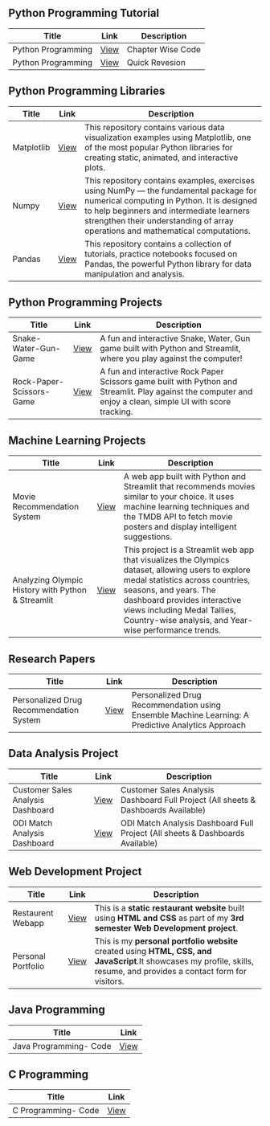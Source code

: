 ## Python Programming Tutorial
|  Title                     |  Link                                                           | Description              |
|---------------------------------------|-----------------------------------------------------------------------------|---------------------------------------------|
| Python Programming | [View](https://github.com/Rohan048/Python-Programming) |  Chapter Wise Code |
| Python Programming | [View](https://github.com/Rohan048/Python-Programming-and-libraries/blob/master/PYTHON/PYTHON.ipynb) | Quick Revesion |


## Python Programming Libraries
|  Title                     |  Link                                                           | Description |
|---------------------------------------|-----------------------------------------------------------------------------|---------------------------------------------------------------------|
| Matplotlib | [View](https://github.com/Rohan048/Python-Programming-and-libraries/blob/master/PYTHON/Matplotlib_Tutorials.ipynb) | This repository contains various data visualization examples using Matplotlib, one of the most popular Python libraries for creating static, animated, and interactive plots. |
| Numpy | [View](https://github.com/Rohan048/Python-Programming-and-libraries/blob/master/NUMPY/NUMPY.ipynb) | This repository contains examples, exercises using NumPy — the fundamental package for numerical computing in Python. It is designed to help beginners and intermediate learners strengthen their understanding of array operations and mathematical computations. |
| Pandas | [View](https://github.com/Rohan048/Python-Programming-and-libraries/tree/master/PANDAS) | This repository contains a collection of tutorials, practice notebooks focused on Pandas, the powerful Python library for data manipulation and analysis.


## Python Programming Projects

| Title                     |  Link                                                           | Description                                                              |
|---------------------------------------|-----------------------------------------------------------------------------|-----------------------------------------------------------------------------|
| Snake-Water-Gun-Game | [View](https://github.com/Rohan048/Snake-Water-Gun-Game) |A fun and interactive Snake, Water, Gun game built with Python and Streamlit, where you play against the computer!                 |
| Rock-Paper-Scissors-Game| [View](https://github.com/Rohan048/Rock-Paper-Scissors-Game?tab=readme-ov-file) | A fun and interactive Rock Paper Scissors game built with Python and Streamlit. Play against the computer and enjoy a clean, simple UI with score tracking.           |


## Machine Learning Projects

| Title           | Link                                                                 | Description                                                  |
|---------------------------|----------------------------------------------------------------------------------|-----------------------------------------------------------------|
| Movie Recommendation System      | [View](https://github.com/Rohan048/Movie-Recommendation-System)        | A web app built with Python and Streamlit that recommends movies similar to your choice. It uses machine learning techniques and the TMDB API to fetch movie posters and display intelligent suggestions.       |
| Analyzing Olympic History with Python & Streamlit | [View](https://github.com/Rohan048/OlympicsDataset-Project-App) | This project is a Streamlit web app that visualizes the Olympics dataset, allowing users to explore medal statistics across countries, seasons, and years. The dashboard provides interactive views including Medal Tallies, Country-wise analysis, and Year-wise performance trends. 


## Research Papers

| Title           | Link                                                                 | Description                                                  |
|---------------------------|----------------------------------------------------------------------------------|-----------------------------------------------------------------|
| Personalized Drug Recommendation System | [View](https://github.com/Rohan048/Personalized-Drug-Recommendation-using-Ensemble-Machine-Learning-A-Predictive-Analytics-Approach-) | Personalized Drug Recommendation using Ensemble Machine Learning: A Predictive Analytics Approach 


## Data Analysis Project

| Title           | Link                                                                 | Description                                                  |
|---------------------------|----------------------------------------------------------------------------------|-----------------------------------------------------------------|
| Customer Sales Analysis Dashboard | [View](https://github.com/Rohan048/Customer-Sales-Analysis-Dashboard) | Customer Sales Analysis Dashboard Full Project (All sheets & Dashboards Available) |
| ODI Match Analysis Dashboard | [View](https://github.com/Rohan048/ODI-Match-Analysis-Dashboard) | ODI Match Analysis Dashboard Full Project (All sheets & Dashboards Available)


## Web Development Project
|  Title           | Link                                                                 |  Description                                                  |
|---------------------------|----------------------------------------------------------------------------------|-----------------------------------------------------------------|
|Restaurent Webapp | [View](https://github.com/Rohan048/WebDevlopment-Restaurent-Project-Built-in-3rdSemester) | This is a **static restaurant website** built using **HTML and CSS** as part of my **3rd semester Web Development project**.
| Personal Portfolio | [View](https://github.com/Rohan048/Personal-Portfolio-Website) | This is my **personal portfolio website** created using **HTML, CSS, and JavaScript**.It showcases my profile, skills, resume, and provides a contact form for visitors. | 


## Java Programming
|  Title                     |  Link                                                           | 
|---------------------------------------|-----------------------------------------------------------------------------|
| Java Programming- Code | [View](https://github.com/Rohan048/Java-Programming/tree/master/Java_Programming) |  


## C Programming
|  Title                     | Link                                                           | 
|---------------------------------------|-----------------------------------------------------------------------------|
| C Programming- Code | [View](https://github.com/Rohan048/C-programming) |  


